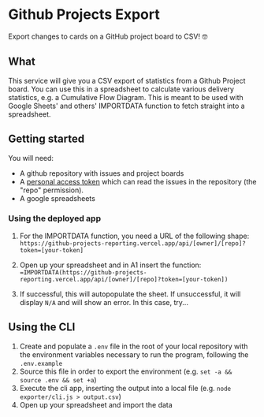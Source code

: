 # Github Projects Export

Export changes to cards on a GitHub project board to CSV! 🤓

## What

This service will give you a CSV export of statistics from a Github Project board. You can use this in a spreadsheet to calculate various delivery statistics, e.g. a Cumulative Flow Diagram. This is meant to be used with Google Sheets' and others' IMPORTDATA function to fetch straight into a spreadsheet.

## Getting started

You will need:

- A github repository with issues and project boards
- A [personal access token](https://help.github.com/en/github/authenticating-to-github/creating-a-personal-access-token-for-the-command-line) which can read the issues in the repository (the "repo" permission).
- A google spreadsheets

### Using the deployed app

1. For the IMPORTDATA function, you need a URL of the following shape:
   `https://github-projects-reporting.vercel.app/api/[owner]/[repo]?token=[your-token]`

2. Open up your spreadsheet and in A1 insert the function: `=IMPORTDATA(https://github-projects-reporting.vercel.app/api/[owner]/[repo]?token=[your-token])`
3. If successful, this will autopopulate the sheet. If unsuccessful, it will display `N/A` and will show an error. In this case, try...

## Using the CLI

1. Create and populate a `.env` file in the root of your local repository with the environment variables necessary to run the program, following the `.env.example`
2. Source this file in order to export the environment (e.g. `set -a && source .env && set +a`)
3. Execute the cli app, inserting the output into a local file (e.g. `node exporter/cli.js > output.csv`)
4. Open up your spreadsheet and import the data
